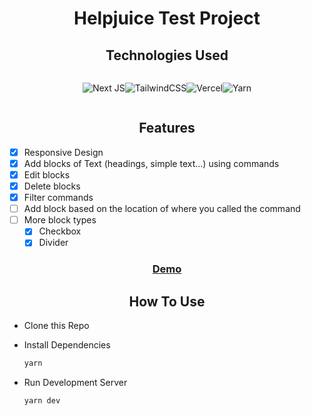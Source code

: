 <h1 style='width:100%;text-align:center'>Helpjuice Test Project</h1>

<h2 style='width:100%;text-align:center'>Technologies Used</h2>

<div style='display:flex;flex-wrap:wrap;justify-content:center;width:100%;'>

![Next JS](https://img.shields.io/badge/Next-black?style=for-the-badge&logo=next.js&logoColor=white)![TailwindCSS](https://img.shields.io/badge/tailwindcss-%2338B2AC.svg?style=for-the-badge&logo=tailwind-css&logoColor=white)![Vercel](https://img.shields.io/badge/vercel-%23000000.svg?style=for-the-badge&logo=vercel&logoColor=white)![Yarn](https://img.shields.io/badge/yarn-%232C8EBB.svg?style=for-the-badge&logo=yarn&logoColor=white)

</div>

<h2 style='width:100%;text-align:center'>Features</h2>

- [x] Responsive Design
- [x] Add blocks of Text (headings, simple text...) using commands
- [x] Edit blocks
- [x] Delete blocks
- [x] Filter commands
- [ ] Add block based on the location of where you called the command
- [ ] More block types
  - [x] Checkbox
  - [x] Divider

<h3 style='width:100%;text-align:center'>

[Demo](https://helpjuice-test-project.vercel.app)

</h3>

<h2 style='width:100%;text-align:center'>How To Use</h2>

- Clone this Repo
- Install Dependencies

  ```bash
  yarn
  ```

- Run Development Server

  ```bash
  yarn dev
  ```
